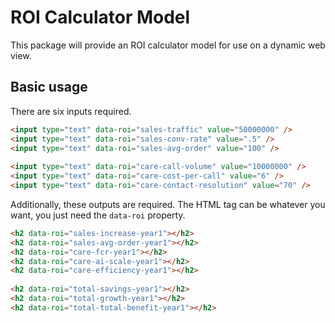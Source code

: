 # ROI Calculator Model

This package will provide an ROI calculator model for use on a dynamic web view.

## Basic usage

There are six inputs required.

```html
<input type="text" data-roi="sales-traffic" value="50000000" />
<input type="text" data-roi="sales-conv-rate" value=".5" />
<input type="text" data-roi="sales-avg-order" value="100" />
    
<input type="text" data-roi="care-call-volume" value="10000000" />
<input type="text" data-roi="care-cost-per-call" value="6" />
<input type="text" data-roi="care-contact-resolution" value="70" />
```

Additionally, these outputs are required. The HTML tag can be whatever you want, you just need the `data-roi` property.

```html
<h2 data-roi="sales-increase-year1"></h2>
<h2 data-roi="sales-avg-order-year1"></h2>
<h2 data-roi="care-fcr-year1"></h2>
<h2 data-roi="care-ai-scale-year1"></h2>
<h2 data-roi="care-efficiency-year1"></h2>
    
<h2 data-roi="total-savings-year1"></h2>
<h2 data-roi="total-growth-year1"></h2>
<h2 data-roi="total-total-benefit-year1"></h2>
```